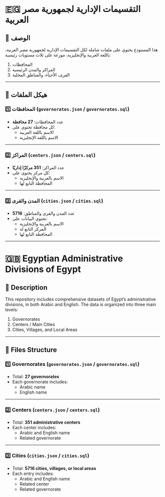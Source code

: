 # 🇪🇬 التقسيمات الإدارية لجمهورية مصر العربية

## 📌 الوصف

هذا المستودع يحتوي على ملفات شاملة لكل التقسيمات الإدارية لجمهورية مصر العربية، باللغة العربية والإنجليزية، موزعة على ثلاث مستويات رئيسية:

1. المحافظات
2. المراكز والمدن الرئيسية
3. القرى، الأحياء، والمناطق المحلية

---

## 📁 هيكل الملفات

### 1️⃣ المحافظات (`governorates.json` / `governorates.sql`)
- عدد المحافظات: **27 محافظة**
- كل محافظة تحتوي على:
  - الاسم باللغة العربية
  - الاسم باللغة الإنجليزية

---

### 2️⃣ المراكز (`centers.json` / `centers.sql`)
- عدد المراكز: **351 مركزًا إداريًا**
- كل مركز يحتوي على:
  - الاسم بالعربية والإنجليزية
  - المحافظة التابع لها

---

### 3️⃣ المدن والقرى (`cities.json` / `cities.sql`)
- عدد المدن والقرى والمناطق: **5716**
- تحتوي البيانات على:
  - الاسم بالعربية والإنجليزية
  - المركز التابع له
  - المحافظة التابع لها


---

# 🇬🇧 Egyptian Administrative Divisions of Egypt

## 📌 Description

This repository includes comprehensive datasets of Egypt’s administrative divisions, in both Arabic and English. The data is organized into three main levels:

1. Governorates
2. Centers / Main Cities
3. Cities, Villages, and Local Areas

---

## 📁 Files Structure

### 1️⃣ Governorates (`governorates.json` / `governorates.sql`)
- Total: **27 governorates**
- Each governorate includes:
  - Arabic name
  - English name

---

### 2️⃣ Centers (`centers.json` / `centers.sql`)
- Total: **351 administrative centers**
- Each center includes:
  - Arabic and English name
  - Related governorate

---

### 3️⃣ Cities (`cities.json` / `cities.sql`)
- Total: **5716 cities, villages, or local areas**
- Each entry includes:
  - Arabic and English name
  - Related center
  - Related governorate

